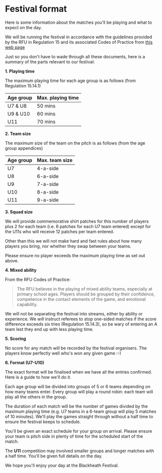 # Festival format

Here is some information about the matches you'll be playing and what to expect on the day.

We will be running the festival in accordance with the guidelines provided by the RFU in Regulation 15 and its associated Codes of Practice from [this web page](http://www.englandrugby.com/governance/regulations/)

Just so you don't have to wade through all these documents, here is a summary of the parts relevant to our festival:

**1. Playing time**

The maximum playing time for each age group is as follows (from Regulation 15.14.1)

| Age group | Max. playing time |
| - | - |
| U7 & U8 | 50 mins |
| U9 & U10 | 60 mins |
| U11 | 70 mins |

**2. Team size**

The maximum size of the team on the pitch is as follows (from the age group appendices)

| Age group | Max. team size |
| - | - |
| U7 | 4-a-side |
| U8 | 6-a-side |
| U9 | 7-a-side |
| U10 | 8-a-side |
| U11 | 9-a-side |

**3. Squad size**

We will provide commemorative shirt patches for this number of players plus 2 for each team (i.e. 6 patches for each U7 team entered) except for the U11s who will receive 12 patches per team entered.

Other than this we will not make hard and fast rules about how many players you bring, nor whether they swap between your teams.

Please ensure no player exceeds the maximum playing time as set out above.

**4. Mixed ability**

From the RFU Codes of Practice:

> The RFU believes in the playing of mixed ability teams, especially
at primary school ages. Players should be grouped by their
confidence, competence in the contact elements of the game, and
emotional capability.

We will not be separating the festival into streams, either by ability or experience. We *will* instruct referees to stop one-sided matches if the score difference exceeds six tries (Regulation 15.14.3), so be wary of entering an A team lest they end up with less playing time.

**5. Scoring**

No score for any match will be recorded by the festival organisers. The players know perfectly well who's won any given game :-)

**6. Format (U7-U10)**

The exact format will be finalised when we have all the entries confirmed. Here is a guide to how we'll do it.

Each age group will be divided into groups of 5 or 6 teams depending on how many teams enter. Every group will play a round robin: each team will play all the others in the group.

The duration of each match will be the number of games divided by the maximum playing time (e.g. U7 teams in a 6-team group will play 5 matches of 10 minutes). We'll play the games straight through without a half time to ensure the festival keeps to schedule.

You'll be given an exact schedule for your group on arrival. Please ensure your team is pitch side in plenty of time for the scheduled start of the match.

The **U11** competition may involved smaller groups and longer matches with a half time. You'll be given full details on the day.

We hope you'll enjoy your day at the Blackheath Festival.
